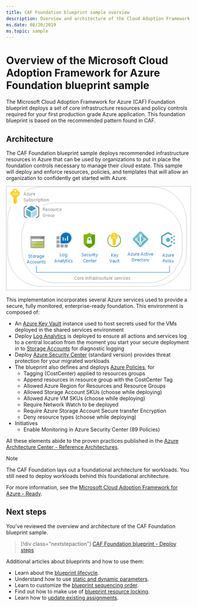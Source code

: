 ```yaml
---
title: CAF Foundation blueprint sample overview
description: Overview and architecture of the Cloud Adoption Framework (CAF) for Azure Foundation blueprint sample.
ms.date: 08/20/2019
ms.topic: sample
---
```

# Overview of the Microsoft Cloud Adoption Framework for Azure Foundation blueprint sample

The Microsoft Cloud Adoption Framework for Azure (CAF) Foundation blueprint deploys a set of core
infrastructure resources and policy controls required for your first production grade Azure
application. This foundation blueprint is based on the recommended pattern found in CAF.

## Architecture

The CAF Foundation blueprint sample deploys recommended infrastructure resources in Azure that can
be used by organizations to put in place the foundation controls necessary to manage their cloud
estate. This sample will deploy and enforce resources, policies, and templates that will allow an
organization to confidently get started with Azure.

![CAF Foundation, image describes what gets installed as part of CAF guidance for creating a foundation to get started with Azure](../../media/caf-blueprints/caf-foundation-architecture.png)

This implementation incorporates several Azure services used to provide a secure, fully monitored,
enterprise-ready foundation. This environment is composed of:

- An [Azure Key Vault](../../../../key-vault/key-vault-overview.md) instance used to host secrets
  used for the VMs deployed in the shared services environment
- Deploy [Log Analytics](../../../../azure-monitor/overview.md) is deployed to ensure all actions
  and services log to a central location from the moment you start your secure deployment in to
  [Storage Accounts](../../../../storage/common/storage-introduction.md) for diagnostic logging
- Deploy [Azure Security Center](../../../../security-center/security-center-intro.md) (standard
  version) provides threat protection for your migrated workloads
- The blueprint also defines and deploys [Azure Policies](../../../policy/overview.md), for 
  - Tagging (CostCenter) applied to resources groups
  - Append resources in resource group with the CostCenter Tag
  - Allowed Azure Region for Resources and Resource Groups
  - Allowed Storage Account SKUs (choose while deploying)
  - Allowed Azure VM SKUs (choose while deploying)
  - Require Network Watch to be deployed 
  - Require Azure Storage Account Secure transfer Encryption
  - Deny resource types (choose while deploying)  
- Initiatives
  - Enable Monitoring in Azure Security Center (89 Policies)

All these elements abide to the proven practices published in the
[Azure Architecture Center - Reference Architectures](/azure/architecture/reference-architectures/).

> [!NOTE]
> The CAF Foundation lays out a foundational architecture for workloads.
> You still need to deploy workloads behind this foundational architecture.

For more information, see the
[Microsoft Cloud Adoption Framework for Azure - Ready](/azure/architecture/cloud-adoption/ready/azure-readiness-guide/govern-org-compliance?tabs=AzurePolicy).

## Next steps

You've reviewed the overview and architecture of the CAF Foundation blueprint sample.

> [!div class="nextstepaction"]
> [CAF Foundation blueprint - Deploy steps](./deploy.md)

Additional articles about blueprints and how to use them:

- Learn about the [blueprint lifecycle](../../concepts/lifecycle.md).
- Understand how to use [static and dynamic parameters](../../concepts/parameters.md).
- Learn to customize the [blueprint sequencing order](../../concepts/sequencing-order.md).
- Find out how to make use of [blueprint resource locking](../../concepts/resource-locking.md).
- Learn how to [update existing assignments](../../how-to/update-existing-assignments.md).